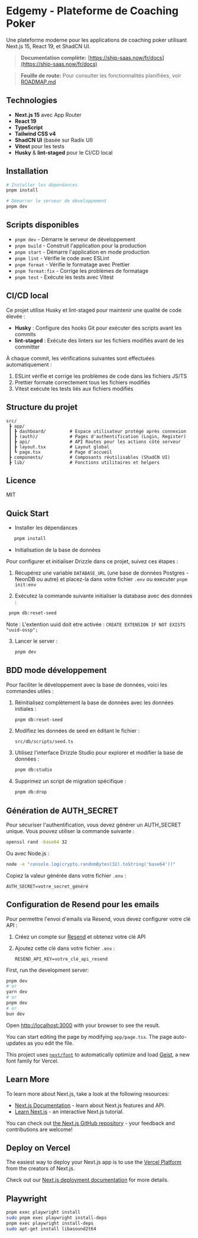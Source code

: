 # Edgemy - Plateforme de Coaching Poker

Une plateforme moderne pour les applications de coaching poker utilisant Next.js 15, React 19, et ShadCN UI.

> **Documentation complète:** [https://ship-saas.now/fr/docs](https://ship-saas.now/fr/docs)

> **Feuille de route:** Pour consulter les fonctionnalités planifiées, voir [ROADMAP.md](ROADMAP.md)

## Technologies

- **Next.js 15** avec App Router
- **React 19**
- **TypeScript**
- **Tailwind CSS v4**
- **ShadCN UI** (basée sur Radix UI)
- **Vitest** pour les tests
- **Husky** & **lint-staged** pour le CI/CD local

## Installation

```bash
# Installer les dépendances
pnpm install

# Démarrer le serveur de développement
pnpm dev
```

## Scripts disponibles

- `pnpm dev` - Démarre le serveur de développement
- `pnpm build` - Construit l'application pour la production
- `pnpm start` - Démarre l'application en mode production
- `pnpm lint` - Vérifie le code avec ESLint
- `pnpm format` - Vérifie le formatage avec Prettier
- `pnpm format:fix` - Corrige les problèmes de formatage
- `pnpm test` - Exécute les tests avec Vitest

## CI/CD local

Ce projet utilise Husky et lint-staged pour maintenir une qualité de code élevée :

- **Husky** : Configure des hooks Git pour exécuter des scripts avant les commits
- **lint-staged** : Exécute des linters sur les fichiers modifiés avant de les committer

À chaque commit, les vérifications suivantes sont effectuées automatiquement :

1. ESLint vérifie et corrige les problèmes de code dans les fichiers JS/TS
2. Prettier formate correctement tous les fichiers modifiés
3. Vitest exécute les tests liés aux fichiers modifiés

## Structure du projet

```
src/
 ┣ app/
 ┃ ┣ dashboard/         # Espace utilisateur protégé après connexion
 ┃ ┣ (auth)/            # Pages d'authentification (Login, Register)
 ┃ ┣ api/               # API Routes pour les actions côté serveur
 ┃ ┣ layout.tsx         # Layout global
 ┃ ┗ page.tsx           # Page d'accueil
 ┣ components/          # Composants réutilisables (ShadCN UI)
 ┣ lib/                 # Fonctions utilitaires et helpers
```

## Licence

MIT

## Quick Start

- Installer les dépendances

```bash
   pnpm install
```

- Initialisation de la base de données

Pour configurer et initialiser Drizzle dans ce projet, suivez ces étapes :

1. Récupérez une variable `DATABASE_URL` (une base de données Postgres - NeonDB ou autre) et placez-la dans votre fichier `.env` ou executer `pnpm init:env`

2. Exécutez la commande suivante initialiser la database avec des données :

```bash
 pnpm db:reset-seed
```

Note : L'extention uuid doit etre activée : `CREATE EXTENSION IF NOT EXISTS "uuid-ossp"; `

3. Lancer le server :

   ```bash
   pnpm dev
   ```

## BDD mode développement

Pour faciliter le développement avec la base de données, voici les commandes utiles :

1. Réinitialisez complètement la base de données avec les données initiales :

   ```bash
   pnpm db:reset-seed
   ```

2. Modifiez les données de seed en éditant le fichier :

   ```
   src/db/scripts/seed.ts
   ```

3. Utilisez l'interface Drizzle Studio pour explorer et modifier la base de données :

   ```bash
   pnpm db:studio
   ```

4. Supprimez un script de migration spécifique :
   ```bash
   pnpm db:drop
   ```

## Génération de AUTH_SECRET

Pour sécuriser l'authentification, vous devez générer un AUTH_SECRET unique. Vous pouvez utiliser la commande suivante :

```bash
openssl rand -base64 32
```

Ou avec Node.js :

```bash
node -e "console.log(crypto.randomBytes(32).toString('base64'))"
```

Copiez la valeur générée dans votre fichier `.env` :

```
AUTH_SECRET=votre_secret_généré
```

## Configuration de Resend pour les emails

Pour permettre l'envoi d'emails via Resend, vous devez configurer votre clé API :

1. Créez un compte sur [Resend](https://resend.com/) et obtenez votre clé API

2. Ajoutez cette clé dans votre fichier `.env` :
   ```
   RESEND_API_KEY=votre_clé_api_resend
   ```

First, run the development server:

```bash
pnpm dev
# or
yarn dev
# or
pnpm dev
# or
bun dev
```

Open [http://localhost:3000](http://localhost:3000) with your browser to see the result.

You can start editing the page by modifying `app/page.tsx`. The page auto-updates as you edit the file.

This project uses [`next/font`](https://nextjs.org/docs/app/building-your-application/optimizing/fonts) to automatically optimize and load [Geist](https://vercel.com/font), a new font family for Vercel.

## Learn More

To learn more about Next.js, take a look at the following resources:

- [Next.js Documentation](https://nextjs.org/docs) - learn about Next.js features and API.
- [Learn Next.js](https://nextjs.org/learn) - an interactive Next.js tutorial.

You can check out [the Next.js GitHub repository](https://github.com/vercel/next.js) - your feedback and contributions are welcome!

## Deploy on Vercel

The easiest way to deploy your Next.js app is to use the [Vercel Platform](https://vercel.com/new?utm_medium=default-template&filter=next.js&utm_source=create-next-app&utm_campaign=create-next-app-readme) from the creators of Next.js.

Check out our [Next.js deployment documentation](https://nextjs.org/docs/app/building-your-application/deploying) for more details.

## Playwright

```bash
pnpm exec playwright install
sudo pnpm exec playwright install-deps
pnpm exec playwright install-deps
sudo apt-get install libasound2t64
```
